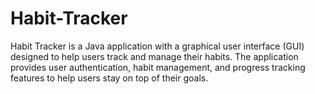 # Habit-Tracker
Habit Tracker is a Java application with a graphical user interface (GUI) designed to help users track and manage their habits. The application provides user authentication, habit management, and progress tracking features to help users stay on top of their goals.
